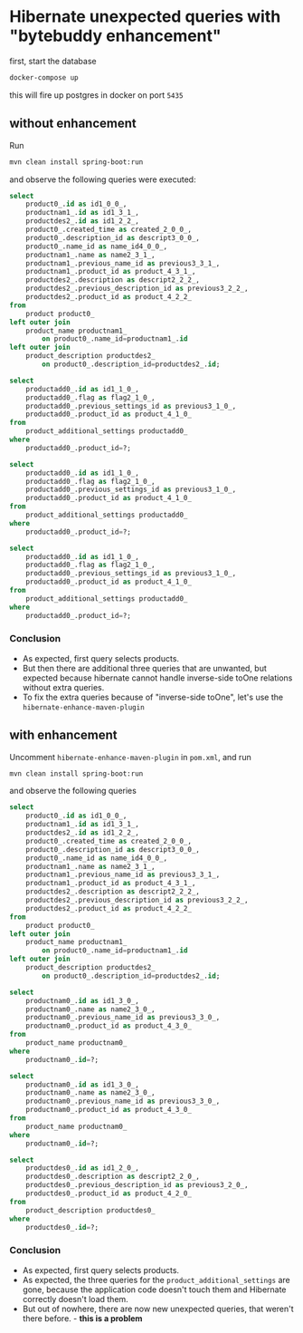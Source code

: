 # Hibernate unexpected queries with "bytebuddy enhancement"

first, start the database

```bash
docker-compose up
```

this will fire up postgres in docker on port `5435`

## without enhancement

Run

```bash
mvn clean install spring-boot:run
```

and observe the following queries were executed:

```sql
select
    product0_.id as id1_0_0_,
    productnam1_.id as id1_3_1_,
    productdes2_.id as id1_2_2_,
    product0_.created_time as created_2_0_0_,
    product0_.description_id as descript3_0_0_,
    product0_.name_id as name_id4_0_0_,
    productnam1_.name as name2_3_1_,
    productnam1_.previous_name_id as previous3_3_1_,
    productnam1_.product_id as product_4_3_1_,
    productdes2_.description as descript2_2_2_,
    productdes2_.previous_description_id as previous3_2_2_,
    productdes2_.product_id as product_4_2_2_ 
from
    product product0_ 
left outer join
    product_name productnam1_ 
        on product0_.name_id=productnam1_.id 
left outer join
    product_description productdes2_ 
        on product0_.description_id=productdes2_.id;

select
    productadd0_.id as id1_1_0_,
    productadd0_.flag as flag2_1_0_,
    productadd0_.previous_settings_id as previous3_1_0_,
    productadd0_.product_id as product_4_1_0_ 
from
    product_additional_settings productadd0_ 
where
    productadd0_.product_id=?;

select
    productadd0_.id as id1_1_0_,
    productadd0_.flag as flag2_1_0_,
    productadd0_.previous_settings_id as previous3_1_0_,
    productadd0_.product_id as product_4_1_0_ 
from
    product_additional_settings productadd0_ 
where
    productadd0_.product_id=?;

select
    productadd0_.id as id1_1_0_,
    productadd0_.flag as flag2_1_0_,
    productadd0_.previous_settings_id as previous3_1_0_,
    productadd0_.product_id as product_4_1_0_ 
from
    product_additional_settings productadd0_ 
where
    productadd0_.product_id=?;
```

### Conclusion

* As expected, first query selects products.
* But then there are additional three queries that are unwanted, but expected because hibernate cannot handle inverse-side toOne relations without extra queries.
* To fix the extra queries because of "inverse-side toOne", let's use the `hibernate-enhance-maven-plugin`

## with enhancement

Uncomment `hibernate-enhance-maven-plugin` in `pom.xml`, and run

```bash
mvn clean install spring-boot:run
```

and observe the following queries

```sql
select
    product0_.id as id1_0_0_,
    productnam1_.id as id1_3_1_,
    productdes2_.id as id1_2_2_,
    product0_.created_time as created_2_0_0_,
    product0_.description_id as descript3_0_0_,
    product0_.name_id as name_id4_0_0_,
    productnam1_.name as name2_3_1_,
    productnam1_.previous_name_id as previous3_3_1_,
    productnam1_.product_id as product_4_3_1_,
    productdes2_.description as descript2_2_2_,
    productdes2_.previous_description_id as previous3_2_2_,
    productdes2_.product_id as product_4_2_2_ 
from
    product product0_ 
left outer join
    product_name productnam1_ 
        on product0_.name_id=productnam1_.id 
left outer join
    product_description productdes2_ 
        on product0_.description_id=productdes2_.id;

select
    productnam0_.id as id1_3_0_,
    productnam0_.name as name2_3_0_,
    productnam0_.previous_name_id as previous3_3_0_,
    productnam0_.product_id as product_4_3_0_ 
from
    product_name productnam0_ 
where
    productnam0_.id=?;

select
    productnam0_.id as id1_3_0_,
    productnam0_.name as name2_3_0_,
    productnam0_.previous_name_id as previous3_3_0_,
    productnam0_.product_id as product_4_3_0_ 
from
    product_name productnam0_ 
where
    productnam0_.id=?;

select
    productdes0_.id as id1_2_0_,
    productdes0_.description as descript2_2_0_,
    productdes0_.previous_description_id as previous3_2_0_,
    productdes0_.product_id as product_4_2_0_ 
from
    product_description productdes0_ 
where
    productdes0_.id=?;
```

### Conclusion

* As expected, first query selects products.
* As expected, the three queries for the `product_additional_settings` are gone, because the application code doesn't touch them and Hibernate correctly doesn't load them. 
* But out of nowhere, there are now new unexpected queries, that weren't there before. - **this is a problem**
